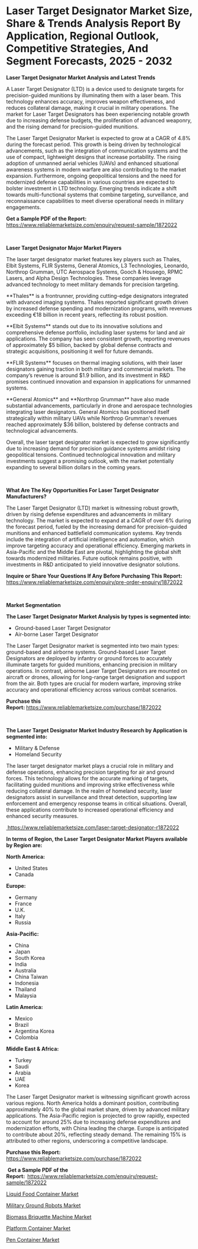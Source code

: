 <p><h1>Laser Target Designator Market Size, Share & Trends Analysis Report By Application, Regional Outlook, Competitive Strategies, And Segment Forecasts, 2025 - 2032</h1></p><p><strong>Laser Target Designator Market Analysis and Latest Trends</strong></p>
<p><p>A Laser Target Designator (LTD) is a device used to designate targets for precision-guided munitions by illuminating them with a laser beam. This technology enhances accuracy, improves weapon effectiveness, and reduces collateral damage, making it crucial in military operations. The market for Laser Target Designators has been experiencing notable growth due to increasing defense budgets, the proliferation of advanced weaponry, and the rising demand for precision-guided munitions.</p><p>The Laser Target Designator Market is expected to grow at a CAGR of 4.8% during the forecast period. This growth is being driven by technological advancements, such as the integration of communication systems and the use of compact, lightweight designs that increase portability. The rising adoption of unmanned aerial vehicles (UAVs) and enhanced situational awareness systems in modern warfare are also contributing to the market expansion. Furthermore, ongoing geopolitical tensions and the need for modernized defense capabilities in various countries are expected to bolster investment in LTD technology. Emerging trends indicate a shift towards multi-functional systems that combine targeting, surveillance, and reconnaissance capabilities to meet diverse operational needs in military engagements.</p></p>
<p><strong>Get a Sample PDF of the Report:&nbsp;</strong> <a href="https://www.reliablemarketsize.com/enquiry/request-sample/1872022?utm_campaign=1133&utm_medium=2&utm_source=Github&utm_content=ia&utm_term=08042025&utm_id=laser-target-designator">https://www.reliablemarketsize.com/enquiry/request-sample/1872022</a></p>
<p>&nbsp;</p>
<p><strong>Laser Target Designator Major Market Players</strong></p>
<p><p>The laser target designator market features key players such as Thales, Elbit Systems, FLIR Systems, General Atomics, L3 Technologies, Leonardo, Northrop Grumman, UTC Aerospace Systems, Gooch & Housego, RPMC Lasers, and Alpha Design Technologies. These companies leverage advanced technology to meet military demands for precision targeting.</p><p>**Thales** is a frontrunner, providing cutting-edge designators integrated with advanced imaging systems. Thales reported significant growth driven by increased defense spending and modernization programs, with revenues exceeding €18 billion in recent years, reflecting its robust position.</p><p>**Elbit Systems** stands out due to its innovative solutions and comprehensive defense portfolio, including laser systems for land and air applications. The company has seen consistent growth, reporting revenues of approximately $5 billion, backed by global defense contracts and strategic acquisitions, positioning it well for future demands.</p><p>**FLIR Systems** focuses on thermal imaging solutions, with their laser designators gaining traction in both military and commercial markets. The company’s revenue is around $1.9 billion, and its investment in R&D promises continued innovation and expansion in applications for unmanned systems.</p><p>**General Atomics** and **Northrop Grumman** have also made substantial advancements, particularly in drone and aerospace technologies integrating laser designators. General Atomics has positioned itself strategically within military UAVs while Northrop Grumman's revenues reached approximately $36 billion, bolstered by defense contracts and technological advancements.</p><p>Overall, the laser target designator market is expected to grow significantly due to increasing demand for precision guidance systems amidst rising geopolitical tensions. Continued technological innovation and military investments suggest a promising outlook, with the market potentially expanding to several billion dollars in the coming years.</p></p>
<p>&nbsp;</p>
<p><strong>What Are The Key Opportunities For Laser Target Designator Manufacturers?</strong></p>
<p><p>The Laser Target Designator (LTD) market is witnessing robust growth, driven by rising defense expenditures and advancements in military technology. The market is expected to expand at a CAGR of over 6% during the forecast period, fueled by the increasing demand for precision-guided munitions and enhanced battlefield communication systems. Key trends include the integration of artificial intelligence and automation, which improve targeting accuracy and operational efficiency. Emerging markets in Asia-Pacific and the Middle East are pivotal, highlighting the global shift towards modernized militaries. Future outlook remains positive, with investments in R&D anticipated to yield innovative designator solutions.</p></p>
<p><strong>Inquire or Share Your Questions If Any Before Purchasing This Report:</strong> <a href="https://www.reliablemarketsize.com/enquiry/pre-order-enquiry/1872022?utm_campaign=1133&utm_medium=2&utm_source=Github&utm_content=ia&utm_term=08042025&utm_id=laser-target-designator">https://www.reliablemarketsize.com/enquiry/pre-order-enquiry/1872022</a></p>
<p>&nbsp;</p>
<p><strong>Market Segmentation</strong></p>
<p><strong>The Laser Target Designator Market Analysis by types is segmented into:</strong></p>
<p><ul><li>Ground-based Laser Target Designator</li><li>Air-borne Laser Target Designator</li></ul></p>
<p><p>The Laser Target Designator market is segmented into two main types: ground-based and airborne systems. Ground-based Laser Target Designators are deployed by infantry or ground forces to accurately illuminate targets for guided munitions, enhancing precision in military operations. In contrast, airborne Laser Target Designators are mounted on aircraft or drones, allowing for long-range target designation and support from the air. Both types are crucial for modern warfare, improving strike accuracy and operational efficiency across various combat scenarios.</p></p>
<p><strong>Purchase this Report:&nbsp;</strong><a href="https://www.reliablemarketsize.com/purchase/1872022?utm_campaign=1133&utm_medium=2&utm_source=Github&utm_content=ia&utm_term=08042025&utm_id=laser-target-designator">https://www.reliablemarketsize.com/purchase/1872022</a></p>
<p>&nbsp;</p>
<p><strong>The Laser Target Designator Market Industry Research by Application is segmented into:</strong></p>
<p><ul><li>Military & Defense</li><li>Homeland Security</li></ul></p>
<p><p>The laser target designator market plays a crucial role in military and defense operations, enhancing precision targeting for air and ground forces. This technology allows for the accurate marking of targets, facilitating guided munitions and improving strike effectiveness while reducing collateral damage. In the realm of homeland security, laser designators assist in surveillance and threat detection, supporting law enforcement and emergency response teams in critical situations. Overall, these applications contribute to increased operational efficiency and enhanced security measures.</p></p>
<p><a href="https://www.reliablemarketsize.com/laser-target-designator-r1872022?utm_campaign=1133&utm_medium=2&utm_source=Github&utm_content=ia&utm_term=08042025&utm_id=laser-target-designator">&nbsp;https://www.reliablemarketsize.com/laser-target-designator-r1872022</a></p>
<p><strong>In terms of Region, the Laser Target Designator Market Players available by Region are:</strong></p>
<p>
    <p> <strong> North America: </strong>
        <ul>
            <li>United States</li>
            <li>Canada</li>
        </ul>
        </p> 
    <p> <strong> Europe: </strong>
        <ul>
            <li>Germany</li>
            <li>France</li>
            <li>U.K.</li>
            <li>Italy</li>
            <li>Russia</li>
        </ul>
        </p> 
    <p> <strong> Asia-Pacific: </strong>
        <ul>
            <li>China</li>
            <li>Japan</li>
            <li>South Korea</li>
            <li>India</li>
            <li>Australia</li>
            <li>China Taiwan</li>
            <li>Indonesia</li>
            <li>Thailand</li>
            <li>Malaysia</li>
        </ul>
        </p> 
    <p> <strong> Latin America: </strong>
        <ul>
            <li>Mexico</li>
            <li>Brazil</li>
            <li>Argentina Korea</li>
            <li>Colombia</li>
        </ul>
        </p> 
    <p> <strong> Middle East & Africa: </strong>
        <ul>
            <li>Turkey</li>
            <li>Saudi</li>
            <li>Arabia</li>
            <li>UAE</li>
            <li>Korea</li>
        </ul>
    </p>
    </p>
<p><p>The Laser Target Designator market is witnessing significant growth across various regions. North America holds a dominant position, contributing approximately 40% to the global market share, driven by advanced military applications. The Asia-Pacific region is projected to grow rapidly, expected to account for around 25% due to increasing defense expenditures and modernization efforts, with China leading the charge. Europe is anticipated to contribute about 20%, reflecting steady demand. The remaining 15% is attributed to other regions, underscoring a competitive landscape.</p></p>
<p><strong>Purchase this Report: </strong><a href="https://www.reliablemarketsize.com/purchase/1872022?utm_campaign=1133&utm_medium=2&utm_source=Github&utm_content=ia&utm_term=08042025&utm_id=laser-target-designator">https://www.reliablemarketsize.com/purchase/1872022</a></p>
<p>&nbsp;<strong>Get a Sample PDF of the Report:&nbsp;&nbsp;</strong><a href="https://www.reliablemarketsize.com/enquiry/request-sample/1872022?utm_campaign=1133&utm_medium=2&utm_source=Github&utm_content=ia&utm_term=08042025&utm_id=laser-target-designator">https://www.reliablemarketsize.com/enquiry/request-sample/1872022</a></p>
<p><strong></strong></p>
<p><p><a href="https://github.com/hiwatchucuy/Market-Research-Report-List-1/blob/main/liquid-food-container-market.md?utm_campaign=1133&utm_medium=2&utm_source=Github&utm_content=ia&utm_term=08042025&utm_id=laser-target-designator">Liquid Food Container Market</a></p><p><a href="https://github.com/yardemuongz5/Market-Research-Report-List-1/blob/main/military-ground-robots-market.md?utm_campaign=1133&utm_medium=2&utm_source=Github&utm_content=ia&utm_term=08042025&utm_id=laser-target-designator">Military Ground Robots Market</a></p><p><a href="https://github.com/rempemelon5k/Market-Research-Report-List-1/blob/main/biomass-briquette-machine-market.md?utm_campaign=1133&utm_medium=2&utm_source=Github&utm_content=ia&utm_term=08042025&utm_id=laser-target-designator">Biomass Briquette Machine Market</a></p><p><a href="https://github.com/ftnlewins/Market-Research-Report-List-1/blob/main/platform-container-market.md?utm_campaign=1133&utm_medium=2&utm_source=Github&utm_content=ia&utm_term=08042025&utm_id=laser-target-designator">Platform Container Market</a></p><p><a href="https://github.com/idranalexie/Market-Research-Report-List-1/blob/main/pen-container-market.md?utm_campaign=1133&utm_medium=2&utm_source=Github&utm_content=ia&utm_term=08042025&utm_id=laser-target-designator">Pen Container Market</a></p></p>